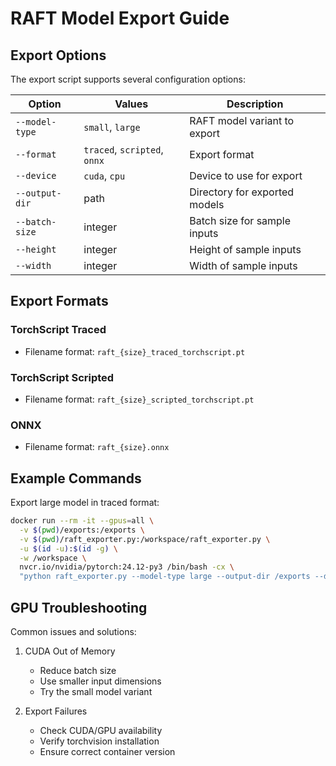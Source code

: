 # RAFT Model Export Guide

## Export Options

The export script supports several configuration options:

| Option | Values | Description |
|--------|---------|-------------|
| `--model-type` | `small`, `large` | RAFT model variant to export |
| `--format` | `traced`, `scripted`, `onnx` | Export format |
| `--device` | `cuda`, `cpu` | Device to use for export |
| `--output-dir` | path | Directory for exported models |
| `--batch-size` | integer | Batch size for sample inputs |
| `--height` | integer | Height of sample inputs |
| `--width` | integer | Width of sample inputs |

## Export Formats
### TorchScript Traced
- Filename format: `raft_{size}_traced_torchscript.pt`

### TorchScript Scripted
- Filename format: `raft_{size}_scripted_torchscript.pt`

### ONNX
- Filename format: `raft_{size}.onnx`

## Example Commands

Export large model in traced format:
```bash
docker run --rm -it --gpus=all \
  -v $(pwd)/exports:/exports \
  -v $(pwd)/raft_exporter.py:/workspace/raft_exporter.py \
  -u $(id -u):$(id -g) \
  -w /workspace \
  nvcr.io/nvidia/pytorch:24.12-py3 /bin/bash -cx \
  "python raft_exporter.py --model-type large --output-dir /exports --device cuda --format traced"
```

## GPU Troubleshooting
Common issues and solutions:
1. CUDA Out of Memory
   - Reduce batch size
   - Use smaller input dimensions
   - Try the small model variant

2. Export Failures
   - Check CUDA/GPU availability
   - Verify torchvision installation
   - Ensure correct container version
